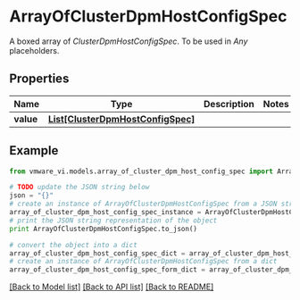 # ArrayOfClusterDpmHostConfigSpec

A boxed array of *ClusterDpmHostConfigSpec*. To be used in *Any* placeholders. 

## Properties
Name | Type | Description | Notes
------------ | ------------- | ------------- | -------------
**value** | [**List[ClusterDpmHostConfigSpec]**](ClusterDpmHostConfigSpec.md) |  | 

## Example

```python
from vmware_vi.models.array_of_cluster_dpm_host_config_spec import ArrayOfClusterDpmHostConfigSpec

# TODO update the JSON string below
json = "{}"
# create an instance of ArrayOfClusterDpmHostConfigSpec from a JSON string
array_of_cluster_dpm_host_config_spec_instance = ArrayOfClusterDpmHostConfigSpec.from_json(json)
# print the JSON string representation of the object
print ArrayOfClusterDpmHostConfigSpec.to_json()

# convert the object into a dict
array_of_cluster_dpm_host_config_spec_dict = array_of_cluster_dpm_host_config_spec_instance.to_dict()
# create an instance of ArrayOfClusterDpmHostConfigSpec from a dict
array_of_cluster_dpm_host_config_spec_form_dict = array_of_cluster_dpm_host_config_spec.from_dict(array_of_cluster_dpm_host_config_spec_dict)
```
[[Back to Model list]](../README.md#documentation-for-models) [[Back to API list]](../README.md#documentation-for-api-endpoints) [[Back to README]](../README.md)



